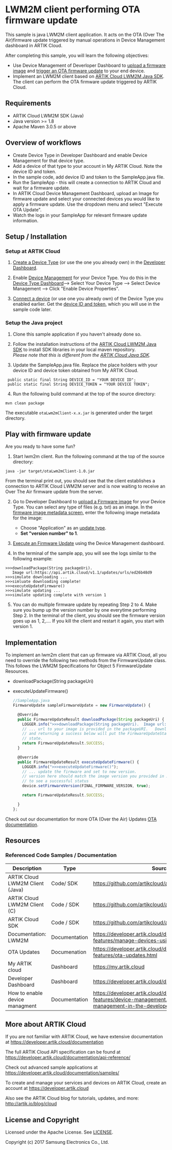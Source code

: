 # LWM2M client performing OTA firmware update

This sample is java LWM2M client application. It acts on the OTA (Over The Air)firmware update triggered by manual operations in Device Management dashboard in ARTIK Cloud.

After completing this sample, you will learn the following objectives:

- Use Device Management of Deverloper Dashboard to [upload a firmware image](https://developer.artik.cloud/documentation/advanced-features/ota-updates.html#upload-and-manage-images) and [trigger an OTA firmware update](https://developer.artik.cloud/documentation/advanced-features/ota-updates.html#execute-ota-update) to your end device.
- Implement an LWM2M client based on [ARTIK Cloud LWM2M Java SDK](https://github.com/artikcloud/artikcloud-lwm2m-java). The client can perform the OTA firmware update triggered by ARTIK Cloud.

## Requirements
- ARTIK Cloud LWM2M SDK (Java)
- Java version >= 1.8
- Apache Maven 3.0.5 or above

## Overview of workflows
- Create Device Type in Developer Dashboard and enable Device Management for that device type.    
- Add a device of that type to your account in My ARTIK Cloud. Note the device ID and token.
- In the sample code, add device ID and token to the SampleApp.java file.  
- Run the SampleApp - this will create a connection to ARTIK Cloud and wait for a firmware update.
- In ARTIK Cloud Device Management Dashboard, upload an Image for firmware update and select your connected devices you would like to apply a firmware update.  Use the dropdown menu and select "Execute OTA Update".
- Watch the logs in your SampleApp for relevant firmware update information.

## Setup / Installation

### Setup at ARTIK Cloud

 1. [Create a Device Type](https://developer.artik.cloud/documentation/tools/web-tools.html#creating-a-device-type) (or use the one you already own) in  the [Developer Dashboard](https://developer.artik.cloud/).   

 2. Enable [Device Management](https://developer.artik.cloud/documentation/advanced-features/device-management.html#device-management-in-the-developer-dashboard) for your Device Type. You do this in the [Device Type Dashboard](https://developer.artik.cloud/dashboard/devicetypes)—> Select Your Device Type —> Select Device Management —> Click "Enable Device Properties".

 3. [Connect a device](https://developer.artik.cloud/documentation/tools/web-tools.html#connecting-a-device) (or use one you already own) of the Device Type you enabled earlier. Get the [device ID and token](https://developer.artik.cloud/documentation/tools/web-tools.html#managing-a-device-token), which you will use in the sample code later.

### Setup the Java project

 1. Clone this sample application if you haven't already done so.

 2. Follow the installation instructions of the [ARTIK Cloud LWM2M Java SDK](https://github.com/artikcloud/artikcloud-lwm2m-java) to install SDK libraries in your local maven repository.   
  *Please note that this is different from the [ARTIK Cloud Java SDK](https://github.com/artikcloud/artikcloud-java).*
 3. Update the SampleApp.java file. Replace the place holders with your device ID and device token obtained from My ARTIK Cloud.
  ```
   public static final String DEVICE_ID = "YOUR DEVICE ID";
   public static final String DEVICE_TOKEN = "YOUR DEVICE TOKEN";
  ```
 4. Run the following build command at the top of the source directory:
~~~shell
mvn clean package
~~~
The executable `otaLwm2mClient-x.x.jar` is generated under the target directory.

## Play with firmware update

Are you ready to have some fun? 

 1. Start lwm2m client. Run the following command at the top of the source directory:
  ~~~shell
  java -jar target/otaLwm2mClient-1.0.jar
  ~~~
 From the terminal print out, you should see that the client establishes a connection to ARTIK Cloud LWM2M server and is now waiting to receive an Over The Air firmware update from the server.
 
 2. Go to Developer Dashboard to [upload a Firmware image](https://developer.artik.cloud/documentation/advanced-features/ota-updates.html) for your Device Type. You can select any type of files (e.g. txt) as an image. In the [firmware image metadata screen](https://developer.artik.cloud/documentation/advanced-features/ota-updates.html#firmware-image-metadata),  enter the following image metadata for the image: 
     - Choose "Application" as an [update type](https://developer.artik.cloud/documentation/advanced-features/ota-updates.html#execute-ota-update).
     - **Set "version number" to 1**.

 3. [Execute an Firmware Update](https://developer.artik.cloud/documentation/advanced-features/ota-updates.html#execute-ota-update) using the Device Management dashboard.

 4. In the terminal of the sample app, you will see the logs similar to the following example:
  ```shell
  >>>downloadPackage(String packageUri).
     Image url:https://api.artik.cloud/v1.1/updates/urls/ed26b48d9
  >>>simulate downloading ...
  >>>simluate downloading complete!
  >>>executeUpdateFirmware()
  >>>simulate updating ...
  >>>simulate updating complete with version 1
  ```

 5. You can do multiple firmware update by repeating Step 2 to 4. Make sure you bump up the version number by one everytime performing Step 2. In the terminal of the client, you should see the firmware version goes up as 1, 2,.... If you kill the client and restart it again, you start with version 1. 
  
## Implementation

To implement an lwm2m client that can up firmware via ARTIK Cloud, all you need to override the following two methods from the FirmwareUpdate class. This follows the LWM2M Specifications for Object 5 FirmwareUpdate Resources.

 - downloadPackage(String packageUri)
 - executeUpdateFirmware()

   ```javascript
   //SampleApp.java 
   FirmwareUpdate sampleFirmwareUpdate = new FirmwareUpdate() {

     @Override
     public FirmwareUpdateResult downloadPackage(String packageUri) {
       LOGGER.info(">>>downloadPackage(String packageUri).  Image url:" + packageUri);
       // ... url to your image is provided in the packageURI.   Download the image
       // and returning a success below will put the FirmwareUpdateStatus to a 'DOWNLOADED'
       // state.
       return FirmwareUpdateResult.SUCCESS;
     }

     @Override
     public FirmwareUpdateResult executeUpdateFirmware() {
       LOGGER.info(">>>executeUpdateFirmware()");
       // ... update the firmware and set to new version.
       // version here should match the image version you provided in ARTIK Cloud Developer Dashboard
       // to see a successful status
       device.setFirmwareVersion(FINAL_FIRMWARE_VERSION, true);

       return FirmwareUpdateResult.SUCCESS;

     }
   };
   ```

Check out our documentation for more OTA (Over the Air) Updates  [OTA documentation](https://developer.artik.cloud/documentation/advanced-features/ota-updates.html).

## Resources

### Referenced Code Samples / Documentation

| Description                     | Type          | Source                                   |
| ------------------------------- | ------------- | ---------------------------------------- |
| ARTIK Cloud LWM2M Client (Java) | Code/  SDK    | https://github.com/artikcloud/artikcloud-lwm2m-java |
| ARTIK Cloud LWM2M Client (C)    | Code / SDK    | https://github.com/artikcloud/artikcloud-lwm2m-c |
| ARTIK Cloud SDK                 | Code / SDK    | https://github.com/artikcloud/artikcloud-java |
| Documentation: LWM2M            | Documentation | https://developer.artik.cloud/documentation/advanced-features/manage-devices-using-lwm2m.html |
| OTA Updates                     | Documenation  | https://developer.artik.cloud/documentation/advanced-features/ota-updates.html |
| My ARTIK cloud                   | Dashboard     | https://my.artik.cloud                   |
| Developer Dashboard            | Dashboard     | https://developer.artik.cloud/dashboard  |
| How to enable device managment | Documentation     | https://developer.artik.cloud/documentation/advanced-features/device-management.html#device-management-in-the-developer-dashboard |

More about ARTIK Cloud
----------------------

If you are not familiar with ARTIK Cloud, we have extensive documentation at https://developer.artik.cloud/documentation

The full ARTIK Cloud API specification can be found at https://developer.artik.cloud/documentation/api-reference/

Check out advanced sample applications at https://developer.artik.cloud/documentation/samples/

To create and manage your services and devices on ARTIK Cloud, create an account at https://developer.artik.cloud

Also see the ARTIK Cloud blog for tutorials, updates, and more: http://artik.io/blog/cloud


License and Copyright
---------------------

Licensed under the Apache License. See [LICENSE](LICENSE).

Copyright (c) 2017 Samsung Electronics Co., Ltd.
